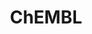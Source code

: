 ---
bigquery: https://console.cloud.google.com/bigquery?p=patents-public-data&d=ebi_chembl&page=dataset
citation: '"The ChEMBL database in 2017." Anna Gaulton, Anne Hersey, Michał Nowotka,
  A Patrícia Bento, Jon Chambers, David Mendez, Prudence Mutowo, Francis Atkinson,
  Louisa J Bellis, Elena Cibrián-Uhalte, Mark Davies, Nathan Dedman, Anneli Karlsson,
  María Paula Magariños, John P Overington, George Papadatos, Ines Smit, Andrew R
  Leach Nucleic acids Research (2017) 45 (Database Issue), D945-D954'
contributors: European Bioinformatics Institute
cost: None
description: ChEMBL Data is a manually curated database of small molecules used in
  drug discovery, including information about existing patented drugs.
documentation: 'schema: https://www.ebi.ac.uk/chembl/db_schema


  '
last_edit: 04/10/2022, 15:59:36
location: https://console.cloud.google.com/marketplace/product/google_patents_public_datasets/chembl
maintained_by: EMBL-EBI, an outstation of European Molecular Biology Laboratory
related_publications: '

  ChEMBL: towards direct deposition of bioassay data.


  Mendez D, Gaulton A, Bento AP, Chambers J, De Veij M, Félix E, Magariños MP, Mosquera
  JF, Mutowo P, Nowotka M, Gordillo-Marañón M, Hunter F, Junco L, Mugumbate G, Rodriguez-Lopez
  M, Atkinson F, Bosc N, Radoux CJ, Segura-Cabrera A, Hersey A, Leach AR.


  — Nucleic Acids Res. 2019; 47(D1):D930-D940. doi: 10.1093/nar/gky1075

  '
schema_fields:
- comments
- prediction_method
- doc_type
- species_group_flag
- ad_type
- warning_description
- idx
- acd_logp
- class_type
- pathway_key
- standard_inchi
- dosed_ingredient
- assay_type
- as_id
- assay_test_type
- path
- protein_class_desc
- drug_substance_flag
- efo_id
- activity_id
- go_id
- ro3_pass
- related_tid
- start_position
- major_class
- tax_id
- usan_substem
- submission_date
- co_stem_id
- warning_year
- parenteral
- level1_description
- acd_logd
- molfile
- full_mwt
- bto_id
- metref_id
- substrate_record_id
- label
- withdrawn_class
- hbd_lipinski
- cpd_str_alert_id
- src_id
- pchembl_value
- stem
- direct_interaction
- ingredient
- patent_id
- units
- curated_by
- assay_subcellular_fraction
- cell_description
- disease_efficacy
- protclasssyn_id
- withdrawn_year
- stem_class
- relation
- l7
- innovator_company
- entity_type
- published_value
- domain_name
- protein_class_id
- parent_type
- inorganic_flag
- synonyms
- mol_frac_id
- ridx
- selectivity_comment
- caloha_id
- site_residues
- db_version
- end_position
- uberon_id
- aromatic_rings
- assay_cell_type
- num_ro5_violations
- normal_range_min
- metabolite_record_id
- assay_strain
- route
- cell_ontology_id
- component_type
- level2
- smid
- homologue
- clo_id
- compd_id
- usan_stem_definition
- priority
- ddd_id
- topical
- met_comment
- doc_id
- l5
- cell_source_tissue
- mol_atc_id
- compound_name
- frac_code
- heavy_atoms
- indref_id
- product_id
- canonical_smiles
- level3_description
- standard_flag
- result_flag
- chembl_id
- data_validity_comment
- bao_endpoint
- efo_term
- mol_irac_id
- parameter_type
- level4_description
- status
- year
- cell_id
- mc_target_type
- first_in_class
- journal
- psa
- publication_number
- targcomp_id
- company
- relationship_type
- mc_target_name
- subgroup
- level1
- standard_upper_value
- withdrawn_flag
- domain_id
- accession
- le
- approval_date
- pubmed_id
- num_alerts
- binding_site_comment
- definition
- tissue_id
- sequence_md5sum
- patent_use_code
- ass_cls_map_id
- first_page
- curation_comment
- max_phase_for_ind
- drug_record_id
- toid
- standard_type
- authors
- mec_id
- annotation
- ddd_comment
- type
- comp_go_id
- country
- targrel_id
- std_act_id
- met_conversion
- frac_class_id
- irac_class_id
- variant_id
- normal_range_max
- alert_set_id
- warning_country
- syn_type
- prodrug
- standard_relation
- action_type
- updated_by
- standard_value
- compsyn_id
- enzyme_tid
- chirality
- target_desc
- molregno
- atc_code
- assay_tax_id
- level3
- pathway_id
- sequence
- source_domain_id
- enzyme_name
- stat
- smarts
- qed_weighted
- parent_go_id
- assay_source
- first_approval
- assay_param_id
- text_value
- hrac_class_id
- src_compound_id
- aidx
- mesh_id
- drugind_id
- helm_notation
- bei
- relationship
- mw_freebase
- src_description
- src_short_name
- num_lipinski_ro5_violations
- parent_molregno
- max_phase
- ap_id
- parameter_value
- natural_product
- availability_type
- usan_stem
- name
- job_id
- actsm_id
- site_id
- mechanism_of_action
- cl_lincs_id
- confidence
- assay_id
- oral
- title
- strength
- delist_flag
- assay_desc
- bao_id
- last_active
- who_name
- warning_class
- rtb
- domain_description
- formulation_id
- abstract
- chebi_par_id
- trade_name
- sitecomp_id
- ddd_value
- bao_format
- drug_product_flag
- mc_tax_id
- cellosaurus_id
- patent_expire_date
- cx_logp
- assay_class_id
- ddd_units
- value
- molecular_mechanism
- level4
- orig_description
- hbd
- target_mapping
- upper_value
- l4
- hba_lipinski
- l3
- mw_monoisotopic
- res_stem_id
- mesh_heading
- alert_name
- previous_company
- pref_name
- l6
- standard_inchi_key
- irac_code
- tid
- hba
- compound_key
- downgraded
- log_id
- warning_id
- black_box_warning
- active_ingredient
- activity_comment
- published_relation
- record_id
- standard_text_value
- rgid
- organism
- db_source
- ddd_admr
- set_name
- site_name
- short_name
- component_synonym
- l1
- creation_date
- molsyn_id
- level2_description
- mc_target_accession
- isoform
- issue
- cx_logd
- alert_id
- molecule_type
- warning_type
- tbl
- ref_url
- doi
- research_stem
- cell_source_organism
- withdrawn_reason
- applicant_full_name
- uo_units
- biocomp_id
- acd_most_apka
- src_assay_id
- nda_type
- entity_id
- description
- met_id
- mol_hrac_id
- class_level
- potential_duplicate
- last_page
- confidence_score
- usan_year
- level5
- protein_class_synonym
- tid_fixed
- assay_organism
- ref_id
- l2
- dosage_form
- cx_most_bpka
- volume
- mutation
- structure_type
- patent_no
- sei
- lle
- warnref_id
- source
- aspect
- cx_most_apka
- target_type
- oc_id
- cell_name
- relationship_desc
- domain_type
- active_molregno
- standard_units
- mechanism_comment
- parent_id
- qudt_units
- mc_organism
- published_type
- published_units
- version
- prod_pat_id
- withdrawn_country
- polymer_flag
- assay_tissue
- alogp
- indication_class
- hrac_code
- predbind_id
- updated_on
- assay_category
- ref_type
- mecref_id
- component_id
- comp_class_id
- acd_most_bpka
- activity_count
- cidx
- molecular_species
- l8
- usan_stem_id
- cell_source_tax_id
- who_extra
- therapeutic_flag
- full_molformula
shortname: chembl
tags:
- biotechnology
- health
- chemical
- bioinformatics
- medical
terms_of_use: CC BY-SA 3.0
title: ChEMBL
uuid: e232a192-965c-4ec9-904c-155b6dfe56c5
---